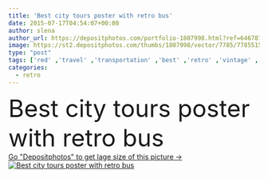 ```yaml
---
title: 'Best city tours poster with retro bus'
date: 2015-07-17T04:54:07+00:00
author: slena
author_url: https://depositphotos.com/portfolio-1807998.html?ref=64678756
image: https://st2.depositphotos.com/thumbs/1807998/vector/7785/77855152/api_thumb_450.jpg?forcejpeg=true
type: "post"
tags: ['red' ,'travel' ,'transportation' ,'best' ,'retro' ,'vintage' ,'car' ,'city' ,'text' ,'town' ,'vacation' ,'resort' ,'bus' ,'london' ,'tours' ]
categories: 
  - retro
---
```

<div aling="center">
            <font size="60"> Best city tours poster with retro bus</font>   
</div>
<div>
    <a href='https://st2.depositphotos.com/thumbs/1807998/vector/7785/77855152/api_thumb_450.jpg?forcejpeg=true?ref=64678756' target=_blank > Go "Depositphotos" to get lage size of this picture ->
        <img href='https://st2.depositphotos.com/thumbs/1807998/vector/7785/77855152/api_thumb_450.jpg?forcejpeg=true?ref=64678756' src='https://st2.depositphotos.com/1807998/7785/v/950/depositphotos_77855152-stock-illustration-best-city-tours-poster-with.jpg?forcejpeg=true' alt='Best city tours poster with retro bus' >
    </a>
</div>

